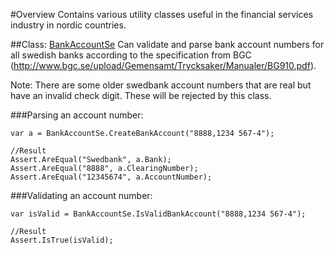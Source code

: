 #Overview
Contains various utility classes useful in the financial services industry in nordic countries.

##Class: [BankAccountSe](Avida.FinancialUtility/Bank/Se/BankAccountSe.cs)
Can validate and parse bank account numbers for all swedish banks according to the specification from BGC (http://www.bgc.se/upload/Gemensamt/Trycksaker/Manualer/BG910.pdf).

Note:
There are some older swedbank account numbers that are real but have an invalid check digit. These will be rejected by this class.

###Parsing an account number:

    var a = BankAccountSe.CreateBankAccount("8888,1234 567-4");

    //Result
    Assert.AreEqual("Swedbank", a.Bank);
    Assert.AreEqual("8888", a.ClearingNumber);
    Assert.AreEqual("12345674", a.AccountNumber);

###Validating an account number:

    var isValid = BankAccountSe.IsValidBankAccount("8888,1234 567-4");

    //Result
    Assert.IsTrue(isValid);
